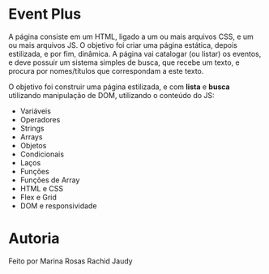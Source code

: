 # Event Plus

A página consiste em um HTML, ligado a um ou mais arquivos CSS, e um ou mais arquivos JS. O objetivo foi criar uma página estática, depois estilizada, e por fim, dinâmica. A página vai catalogar (ou listar) os eventos, e deve possuir um sistema simples de busca, que recebe um texto, e procura por nomes/títulos que correspondam a este texto.

O objetivo foi construir uma página estilizada, e com **lista** e **busca** utilizando manipulação de DOM, utilizando o conteúdo do JS:

- Variáveis
- Operadores
- Strings
- Arrays
- Objetos
- Condicionais
- Laços
- Funções
- Funções de Array
- HTML e CSS
- Flex e Grid
- DOM e responsividade

# Autoria

Feito por Marina Rosas Rachid Jaudy